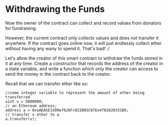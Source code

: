 # Withdrawing the Funds

Now the owner of the contract can collect and record values from donators for fundraising.

However, the current contract only collects values and does not transfer it anywhere. If the contract goes online now, it will just endlessly collect ether without having any wany to spend it. That's bad! :/

Let's allow the creator of this smart contract to withdraw the funds stored in it at any time. Create a constructor that records the address of the creator in a state variable, and write a function which only the creator can access to send the money in the contract back to the creator. 

Recall that we can transfer ether like so:

```
//some integer variable to represent the amount of ether being transferred
uint v = 5000000; 
// an Ethereum address;
address a = 0xaAEA5E3309ef626Fc022B85C87Ee4782820331B6;
// transfer v ether to a
a.transfer(v); 
```
